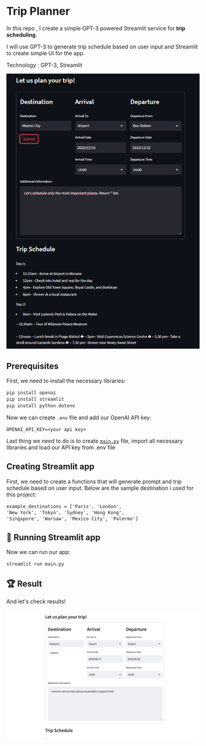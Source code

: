 # Trip Planner

In this repo , I create a simple GPT-3 powered Streamlit service for **trip scheduling**. 

I will use GPT-3 to generate trip schedule based on user input and Streamlit to create simple UI for the app.

Technology : GPT-3, Streamlit

![Image](mexico.png)

## Prerequisites

First, we need to install the necessary libraries:

```python
pip install openai
pip install streamlit
pip install python-dotenv
```

Now we can create `.env` file and add our OpenAI API key:

```
OPENAI_API_KEY=<your api key>
```

Last thing we need to do is to create [`main.py`](main.py) file, import all necessary libraries and load our API key from .env file

## Creating Streamlit app

First, we need to create a functions that will generate prompt and trip schedule based on user input. Below are the sample destination i used for this project:

```
example_destinations = ['Paris', 'London', 
'New York', 'Tokyo', 'Sydney', 'Hong Kong', 
'Singapore', 'Warsaw', 'Mexico City', 'Palermo']
```

## 🚀 Running Streamlit app
Now we can run our app:

```
streamlit run main.py
```

## 🏆 Result

And let's check results!

![Malaysia](malaysia.png)


